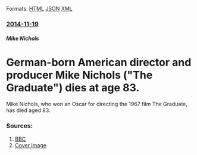 
Formats: [HTML](/news/2014/11/19/german-born-american-director-and-producer-mike-nichols-the-graduate-dies-at-age-83.html)  [JSON](/news/2014/11/19/german-born-american-director-and-producer-mike-nichols-the-graduate-dies-at-age-83.json)  [XML](/news/2014/11/19/german-born-american-director-and-producer-mike-nichols-the-graduate-dies-at-age-83.xml)  

### [2014-11-19](/news/2014/11/19/index.md)

##### Mike Nichols
# German-born American director and producer Mike Nichols ("The Graduate") dies at age 83. 

Mike Nichols, who won an Oscar for directing the 1967 film The Graduate, has died aged 83.


### Sources:

1. [BBC](http://www.bbc.com/news/entertainment-arts-30129848)
1. [Cover Image](http://ichef.bbci.co.uk/news/1024/media/images/79151000/jpg/_79151356_79146381.jpg)
